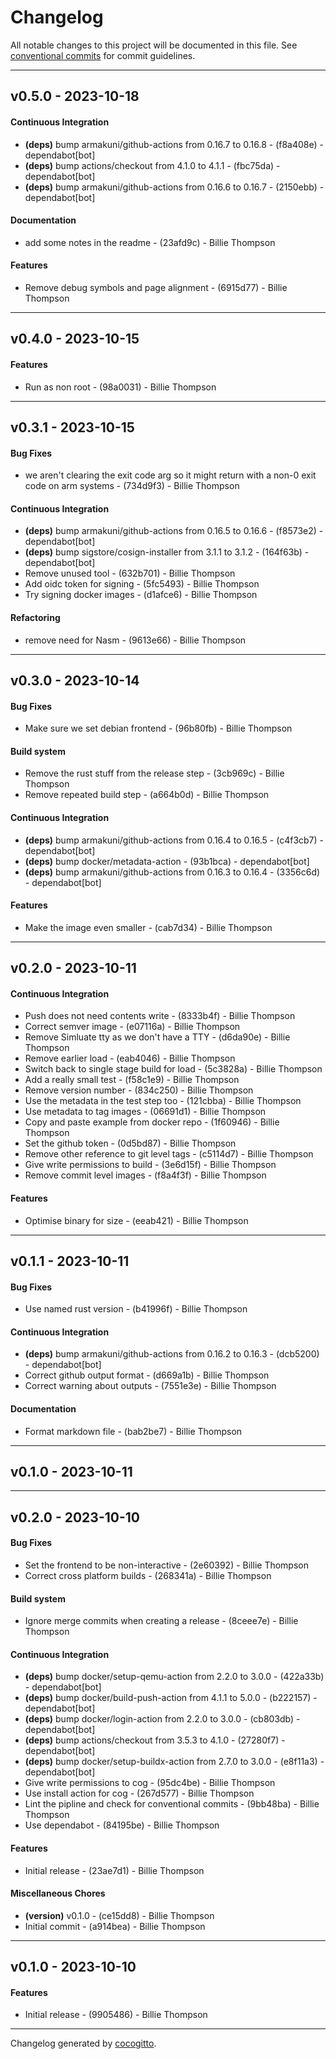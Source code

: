 # Changelog
All notable changes to this project will be documented in this file. See [conventional commits](https://www.conventionalcommits.org/) for commit guidelines.

- - -
## v0.5.0 - 2023-10-18
#### Continuous Integration
- **(deps)** bump armakuni/github-actions from 0.16.7 to 0.16.8 - (f8a408e) - dependabot[bot]
- **(deps)** bump actions/checkout from 4.1.0 to 4.1.1 - (fbc75da) - dependabot[bot]
- **(deps)** bump armakuni/github-actions from 0.16.6 to 0.16.7 - (2150ebb) - dependabot[bot]
#### Documentation
- add some notes in the readme - (23afd9c) - Billie Thompson
#### Features
- Remove debug symbols and page alignment - (6915d77) - Billie Thompson

- - -

## v0.4.0 - 2023-10-15
#### Features
- Run as non root - (98a0031) - Billie Thompson

- - -

## v0.3.1 - 2023-10-15
#### Bug Fixes
- we aren't clearing the exit code arg so it might return with a non-0 exit code on arm systems - (734d9f3) - Billie Thompson
#### Continuous Integration
- **(deps)** bump armakuni/github-actions from 0.16.5 to 0.16.6 - (f8573e2) - dependabot[bot]
- **(deps)** bump sigstore/cosign-installer from 3.1.1 to 3.1.2 - (164f63b) - dependabot[bot]
- Remove unused tool - (632b701) - Billie Thompson
- Add oidc token for signing - (5fc5493) - Billie Thompson
- Try signing docker images - (d1afce6) - Billie Thompson
#### Refactoring
- remove need for Nasm - (9613e66) - Billie Thompson

- - -

## v0.3.0 - 2023-10-14
#### Bug Fixes
- Make sure we set debian frontend - (96b80fb) - Billie Thompson
#### Build system
- Remove the rust stuff from the release step - (3cb969c) - Billie Thompson
- Remove repeated build step - (a664b0d) - Billie Thompson
#### Continuous Integration
- **(deps)** bump armakuni/github-actions from 0.16.4 to 0.16.5 - (c4f3cb7) - dependabot[bot]
- **(deps)** bump docker/metadata-action - (93b1bca) - dependabot[bot]
- **(deps)** bump armakuni/github-actions from 0.16.3 to 0.16.4 - (3356c6d) - dependabot[bot]
#### Features
- Make the image even smaller - (cab7d34) - Billie Thompson

- - -

## v0.2.0 - 2023-10-11
#### Continuous Integration
- Push does not need contents write - (8333b4f) - Billie Thompson
- Correct semver image - (e07116a) - Billie Thompson
- Remove Simluate tty as we don't have a TTY - (d6da90e) - Billie Thompson
- Remove earlier load - (eab4046) - Billie Thompson
- Switch back to single stage build for load - (5c3828a) - Billie Thompson
- Add a really small test - (f58c1e9) - Billie Thompson
- Remove version number - (834c250) - Billie Thompson
- Use the metadata in the test step too - (121cbba) - Billie Thompson
- Use metadata to tag images - (06691d1) - Billie Thompson
- Copy and paste example from docker repo - (1f60946) - Billie Thompson
- Set the github token - (0d5bd87) - Billie Thompson
- Remove other reference to git level tags - (c5114d7) - Billie Thompson
- Give write permissions to build - (3e6d15f) - Billie Thompson
- Remove commit level images - (f8a4f3f) - Billie Thompson
#### Features
- Optimise binary for size - (eeab421) - Billie Thompson

- - -

## v0.1.1 - 2023-10-11
#### Bug Fixes
- Use named rust version - (b41996f) - Billie Thompson
#### Continuous Integration
- **(deps)** bump armakuni/github-actions from 0.16.2 to 0.16.3 - (dcb5200) - dependabot[bot]
- Correct github output format - (d669a1b) - Billie Thompson
- Correct warning about outputs - (7551e3e) - Billie Thompson
#### Documentation
- Format markdown file - (bab2be7) - Billie Thompson

- - -

## v0.1.0 - 2023-10-11

- - -

## v0.2.0 - 2023-10-10
#### Bug Fixes
- Set the frontend to be non-interactive - (2e60392) - Billie Thompson
- Correct cross platform builds - (268341a) - Billie Thompson
#### Build system
- Ignore merge commits when creating a release - (8ceee7e) - Billie Thompson
#### Continuous Integration
- **(deps)** bump docker/setup-qemu-action from 2.2.0 to 3.0.0 - (422a33b) - dependabot[bot]
- **(deps)** bump docker/build-push-action from 4.1.1 to 5.0.0 - (b222157) - dependabot[bot]
- **(deps)** bump docker/login-action from 2.2.0 to 3.0.0 - (cb803db) - dependabot[bot]
- **(deps)** bump actions/checkout from 3.5.3 to 4.1.0 - (27280f7) - dependabot[bot]
- **(deps)** bump docker/setup-buildx-action from 2.7.0 to 3.0.0 - (e8f11a3) - dependabot[bot]
- Give write permissions to cog - (95dc4be) - Billie Thompson
- Use install action for cog - (267d577) - Billie Thompson
- Lint the pipline and check for conventional commits - (9bb48ba) - Billie Thompson
- Use dependabot - (84195be) - Billie Thompson
#### Features
- Initial release - (23ae7d1) - Billie Thompson
#### Miscellaneous Chores
- **(version)** v0.1.0 - (ce15dd8) - Billie Thompson
- Initial commit - (a914bea) - Billie Thompson

- - -

## v0.1.0 - 2023-10-10
#### Features
- Initial release - (9905486) - Billie Thompson

- - -

Changelog generated by [cocogitto](https://github.com/cocogitto/cocogitto).